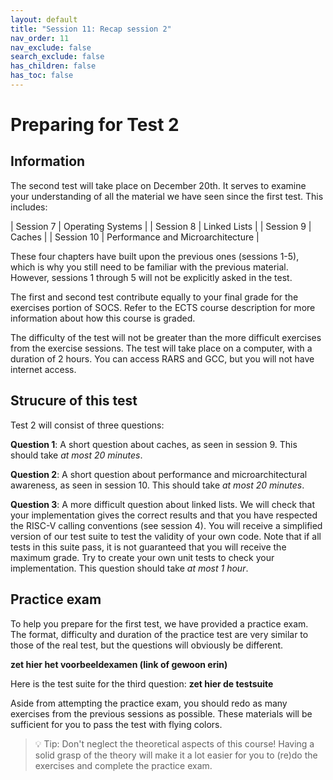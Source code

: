 ```yaml
---
layout: default
title: "Session 11: Recap session 2"
nav_order: 11
nav_exclude: false
search_exclude: false
has_children: false
has_toc: false
---
```

# Preparing for Test 2
## Information
The second test will take place on December 20th. It serves to examine your understanding of all the material we have seen since the first test. This includes:

| Session 7  | Operating Systems |
| Session 8 | Linked Lists |
| Session 9 | Caches |
| Session 10 | Performance and Microarchitecture |

These four chapters have built upon the previous ones (sessions 1-5), which is why you still need to be familiar with the previous material. However, sessions 1 through 5 will not be explicitly asked in the test.

The first and second test contribute equally to your final grade for the exercises portion of SOCS. Refer to the ECTS course description for more information about how this course is graded.

The difficulty of the test will not be greater than the more difficult exercises from the exercise sessions. The test will take place on a computer, with a duration of 2 hours. You can access RARS and GCC, but you will not have internet access.

## Strucure of this test
Test 2 will consist of three questions:

**Question 1**: A short question about caches, as seen in session 9. This should take *at most 20 minutes*.

**Question 2**: A short question about performance and microarchitectural awareness, as seen in session 10. This should take *at most 20 minutes*.

**Question 3**: A more difficult question about linked lists. We will check that your implementation gives the correct results and that you have respected the RISC-V calling conventions (see session 4). You will receive a simplified version of our test suite to test the validity of your own code. Note that if all tests in this suite pass, it is not guaranteed that you will receive the maximum grade. Try to create your own unit tests to check your implementation. This question should take *at most 1 hour*.
## Practice exam
To help you prepare for the first test, we have provided a practice exam. The format, difficulty and duration of the practice test are very similar to those of the real test, but the questions will obviously be different. 

**zet hier het voorbeeldexamen (link of gewoon erin)**

Here is the test suite for the third question: **zet hier de testsuite**

Aside from attempting the practice exam, you should redo as many exercises from the previous sessions as possible. These materials will be sufficient for you to pass the test with flying colors.

> :bulb: Tip: Don't neglect the theoretical aspects of this course! 
> Having a solid grasp of the theory will make it a lot easier for you to
> (re)do the exercises and complete the practice exam.